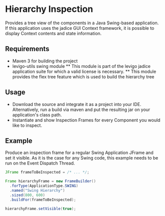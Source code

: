 Hierarchy Inspection
====================

Provides a tree view of the components in a Java Swing-based application. If this application uses the jadice GUI Context framework, it is possible to display Context contents and state information.

Requirements
------------
* Maven 3 for building the project
* levigo-utils swing module
** This module is part of the levigo jadice application suite for which a valid license is necessary.
** This module provides the flex tree feature which is used to build the hierarchy tree

Usage
-----

* Download the source and integrate it as a project into your IDE. Alternatively, run a build via maven and put the resulting jar on your application's class path.
* Instantiate and show Inspection Frames for every Component you would like to inspect.

Example
-------
Produce an inspection frame for a regular Swing Application JFrame and set it visible. As it is the case for any Swing code, this example needs to be run on the Event Dispatch Thread.
```java
JFrame frameToBeInspected = /* ... */;

Frame hierarchyFrame = new FrameBuilder()
  .forType(ApplicationType.SWING)
  .named("Swing Hierarchy")
  .sized(800, 600)
  .buildFor(frameToBeInspected);

hierarchyFrame.setVisible(true);
```

